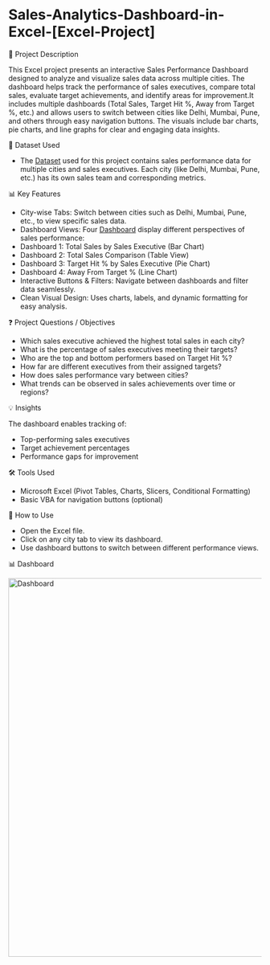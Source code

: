 # Sales-Analytics-Dashboard-in-Excel-[Excel-Project]
📘 Project Description

This Excel project presents an interactive Sales Performance Dashboard designed to analyze and visualize sales data across multiple cities. The dashboard helps track the performance of sales executives, compare total sales, evaluate target achievements, and identify areas for improvement.It includes multiple dashboards (Total Sales, Target Hit %, Away from Target %, etc.) and allows users to switch between cities like Delhi, Mumbai, Pune, and others through easy navigation buttons. The visuals include bar charts, pie charts, and line graphs for clear and engaging data insights.


📂 Dataset Used
- The <a href="https://github.com/shubhamydv10/Sales-Analytics-Dashboard-in-Excel---Excel-Project/blob/main/Excel%20Dataset.xlsx">Dataset</a> used for this project contains sales performance data for multiple cities and sales executives. Each city (like Delhi, Mumbai, Pune, etc.) has its own sales team and corresponding metrics.
  

📊 Key Features

- City-wise Tabs: Switch between cities such as Delhi, Mumbai, Pune, etc., to view specific sales data.
- Dashboard Views: Four <a href=“https://github.com/shubhamydv10/Sales-Analytics-Dashboard-in-Excel---Excel-Project/blob/main/Dashboard.png”>Dashboard</a> display different perspectives of sales performance:
- Dashboard 1: Total Sales by Sales Executive (Bar Chart)
- Dashboard 2: Total Sales Comparison (Table View)
- Dashboard 3: Target Hit % by Sales Executive (Pie Chart)
- Dashboard 4: Away From Target % (Line Chart)
- Interactive Buttons & Filters: Navigate between dashboards and filter data seamlessly.
- Clean Visual Design: Uses charts, labels, and dynamic formatting for easy analysis.


❓ Project Questions / Objectives

- Which sales executive achieved the highest total sales in each city?
- What is the percentage of sales executives meeting their targets?
- Who are the top and bottom performers based on Target Hit %?
- How far are different executives from their assigned targets?
- How does sales performance vary between cities?
- What trends can be observed in sales achievements over time or regions?


💡 Insights

The dashboard enables tracking of:
- Top-performing sales executives
- Target achievement percentages
- Performance gaps for improvement


🛠️ Tools Used

- Microsoft Excel (Pivot Tables, Charts, Slicers, Conditional Formatting)
- Basic VBA for navigation buttons (optional)

  
📁 How to Use

- Open the Excel file.
- Click on any city tab to view its dashboard.
- Use dashboard buttons to switch between different performance views.

📊 Dashboard

<img width="1797" height="754" alt="Dashboard" src="https://github.com/user-attachments/assets/3161d87c-0c14-4cda-9e84-40ee4b97b845" />


  
